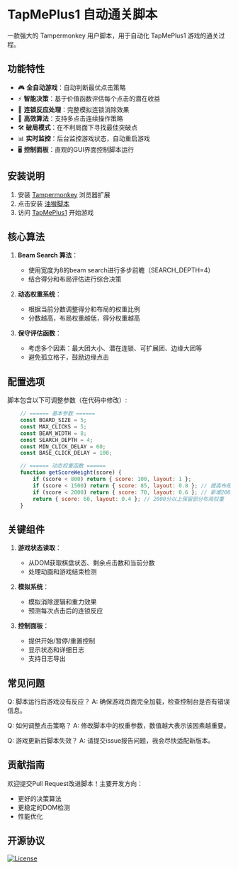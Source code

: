 # TapMePlus1 自动通关脚本

一款强大的 Tampermonkey 用户脚本，用于自动化 TapMePlus1 游戏的通关过程。

## 功能特性

- 🎮 **全自动游戏**：自动判断最优点击策略
- ⚡ **智能决策**：基于价值函数评估每个点击的潜在收益
- 🔁 **连锁反应处理**：完整模拟连锁消除效果
- 🚀 **高效算法**：支持多点击连续操作策略
- 🛠 **破局模式**：在不利局面下寻找最佳突破点
- 📊 **实时监控**：后台监控游戏状态，自动重启游戏
- 🖥 **控制面板**：直观的GUI界面控制脚本运行

## 安装说明

1. 安装 [Tampermonkey](https://www.tampermonkey.net/) 浏览器扩展
2. 点击安装 [油猴脚本](https://github.com/baimengshi/tapmeplus1/raw/main/tapmeplus1-autoplay.user.js)
3. 访问 [TapMePlus1](https://tapmeplus1.com/) 开始游戏

## 核心算法

1. **Beam Search 算法**：
   - 使用宽度为8的beam search进行多步前瞻（SEARCH_DEPTH=4）
   - 结合得分和布局评估进行综合决策

2. **动态权重系统**：
   - 根据当前分数调整得分和布局的权重比例
   - 分数越高，布局权重越低，得分权重越高

3. **保守评估函数**：
   - 考虑多个因素：最大团大小、潜在连锁、可扩展团、边缘大团等
   - 避免孤立格子，鼓励边缘点击

## 配置选项

脚本包含以下可调整参数（在代码中修改）:

```javascript
    // ====== 基本参数 ======
    const BOARD_SIZE = 5;
    const MAX_CLICKS = 5;
    const BEAM_WIDTH = 8;
    const SEARCH_DEPTH = 4;
    const MIN_CLICK_DELAY = 60;
    const BASE_CLICK_DELAY = 100;

    // ====== 动态权重函数 ======
    function getScoreWeight(score) {
        if (score < 800) return { score: 100, layout: 1 };
        if (score < 1500) return { score: 85, layout: 0.8 }; // 提高布局权重
        if (score < 2000) return { score: 70, layout: 0.6 }; // 新增2000分过渡阶段
        return { score: 60, layout: 0.4 }; // 2000分以上保留部分布局权重
    }
```
## 关键组件
1. **游戏状态读取**：
   - 从DOM获取棋盘状态、剩余点击数和当前分数
   - 处理动画和游戏结束检测

2. **模拟系统**：
   - 模拟消除逻辑和重力效果
   - 预测每次点击后的连锁反应

3. **控制面板**：
   - 提供开始/暂停/重置控制
   - 显示状态和详细日志
   - 支持日志导出

## 常见问题
Q: 脚本运行后游戏没有反应？
A: 确保游戏页面完全加载，检查控制台是否有错误信息。

Q: 如何调整点击策略？
A: 修改脚本中的权重参数，数值越大表示该因素越重要。

Q: 游戏更新后脚本失效？
A: 请提交issue报告问题，我会尽快适配新版本。

## 贡献指南
欢迎提交Pull Request改进脚本！主要开发方向：
- 更好的决策算法
- 更稳定的DOM检测
- 性能优化

## 开源协议
[![License](https://img.shields.io/badge/License-MIT-blue.svg)](LICENSE) 

